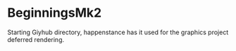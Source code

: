 # BeginningsMk2
Starting Giyhub directory, happenstance has it used for the graphics project deferred rendering.
